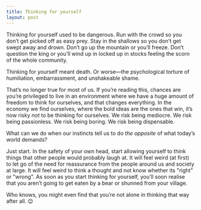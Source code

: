 ```yaml
---
title: Thinking for yourself
layout: post
---
```


Thinking for yourself used to be dangerous. Run with the crowd so you don’t get picked off as easy prey. Stay in the shallows so you don’t get swept away and drown. Don’t go up the mountain or you’ll freeze. Don’t question the king or you’ll wind up in locked up in stocks feeling the scorn of the whole community.

Thinking for yourself meant death. Or worse—the psychological torture of humiliation, embarrassment, and unshakeable shame.

That’s no longer true for most of us. If you’re reading this, chances are you’re privileged to live in an environment where we have a huge amount of freedom to think for ourselves, and that changes everything. In the economy we find ourselves, where the bold ideas are the ones that win, it’s now risky *not* to be thinking for ourselves. We risk being mediocre. We risk being passionless. We risk being boring. We risk being dispensable.

What can we do when our instincts tell us to do *the opposite* of what today’s world demands?

Just start. In the safety of your own head, start allowing yourself to think things that other people would probably laugh at. It will feel weird (at first) to let go of the need for reassurance from the people around us and society at large. It will feel weird to think a thought and not know whether its "right" or "wrong". As soon as you start thinking for yourself, you’ll soon realise that you aren’t going to get eaten by a bear or shunned from your village.

Who knows, you might even find that you’re not alone in thinking that way after all. :wink:
